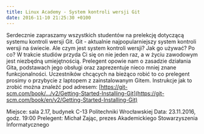 ```yaml
---
title: Linux Academy - System kontroli wersji Git
date: 2016-11-10 21:25:30 +0100
---
```

Serdecznie zapraszamy wszystkich studentów na prelekcję dotyczącą systemu kontroli wersji Git. Git - aktualnie najpopularniejszy system kontroli wersji na świecie. Ale czym jest system kontroli wersji? Jak go używać? Po co? W trakcie studiów przyda Ci się on nie jeden raz, a w życiu zawodowym jest niezbędną umiejętnością. Prelegent opowie nam o zasadzie działania Gita, podstawach jego obsługi oraz zaprezentuje nieco mniej znane funkcjonalności. Uczestników chcących na bieżąco robić to co prelegent prosimy o przybycie z laptopem z zainstalowanym Gitem. Instrukcje jak to zrobić można znaleźć pod adresem:
[https://git-scm.com/book/…/v2/Getting-Started-Installing-Git](https://git-scm.com/book/en/v2/Getting-Started-Installing-Git)

Miejsce: sala 2.17, budynek C-13 Politechniki Wrocławskiej Data: 23.11.2016, godz. 19:00 Prelegent: Michał Zając, prezes Akademickiego Stowarzyszenia Informatycznego &nbsp;
